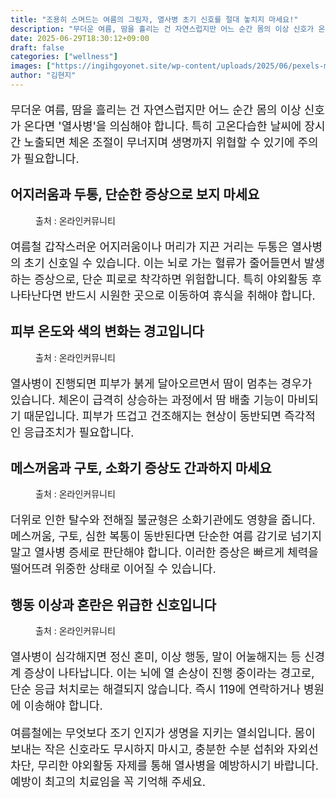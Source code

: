 ```yaml
---
title: "조용히 스며드는 여름의 그림자, 열사병 초기 신호를 절대 놓치지 마세요!"
description: "무더운 여름, 땀을 흘리는 건 자연스럽지만 어느 순간 몸의 이상 신호가 온다면 '열사병'을 의심해야 합니다. 특히 고온다습한 날씨에 장시간 노출되면 체온 조절이 무너지며 생명까지 위협할 수 있기에 주의가 필요합니다."
date: 2025-06-29T18:30:12+09:00
draft: false
categories: ["wellness"]
images: ["https://ingihgoyonet.site/wp-content/uploads/2025/06/pexels-mastercowley-897817-1024x683.jpg", "https://ingihgoyonet.site/wp-content/uploads/2025/06/pexels-jenna-hamra-248942-1138531-1024x640.jpg", "https://ingihgoyonet.site/wp-content/uploads/2025/06/pexels-cottonbro-5712686-1-1024x683.jpg", "https://ingihgoyonet.site/wp-content/uploads/2025/06/pexels-pixabay-301599-1024x576.jpg"]
author: "김현지"
---
```


<p style="font-size:18px">무더운 여름, 땀을 흘리는 건 자연스럽지만 어느 순간 몸의 이상 신호가 온다면 '열사병'을 의심해야 합니다. 특히 고온다습한 날씨에 장시간 노출되면 체온 조절이 무너지며 생명까지 위협할 수 있기에 주의가 필요합니다.</p> <h2 >어지러움과 두통, 단순한 증상으로 보지 마세요</h2> <figure ><img src="https://ingihgoyonet.site/wp-content/uploads/2025/06/pexels-mastercowley-897817-1024x683.jpg" alt="" style="aspect-ratio:16/9;object-fit:cover"/><figcaption >출처 : 온라인커뮤니티</figcaption></figure> <p style="font-size:18px">여름철 갑작스러운 어지러움이나 머리가 지끈 거리는 두통은 열사병의 초기 신호일 수 있습니다. 이는 뇌로 가는 혈류가 줄어들면서 발생하는 증상으로, 단순 피로로 착각하면 위험합니다. 특히 야외활동 후 나타난다면 반드시 시원한 곳으로 이동하여 휴식을 취해야 합니다.</p> <h2 >피부 온도와 색의 변화는 경고입니다</h2> <figure ><img src="https://ingihgoyonet.site/wp-content/uploads/2025/06/pexels-jenna-hamra-248942-1138531-1024x640.jpg" alt="" style="aspect-ratio:16/9;object-fit:cover"/><figcaption >출처 : 온라인커뮤니티</figcaption></figure> <p style="font-size:18px">열사병이 진행되면 피부가 붉게 달아오르면서 땀이 멈추는 경우가 있습니다. 체온이 급격히 상승하는 과정에서 땀 배출 기능이 마비되기 때문입니다. 피부가 뜨겁고 건조해지는 현상이 동반되면 즉각적인 응급조치가 필요합니다.</p> <h2 >메스꺼움과 구토, 소화기 증상도 간과하지 마세요</h2> <figure ><img src="https://ingihgoyonet.site/wp-content/uploads/2025/06/pexels-cottonbro-5712686-1-1024x683.jpg" alt="" style="aspect-ratio:16/9;object-fit:cover"/><figcaption >출처 : 온라인커뮤니티</figcaption></figure> <p style="font-size:18px">더위로 인한 탈수와 전해질 불균형은 소화기관에도 영향을 줍니다. 메스꺼움, 구토, 심한 복통이 동반된다면 단순한 여름 감기로 넘기지 말고 열사병 증세로 판단해야 합니다. 이러한 증상은 빠르게 체력을 떨어뜨려 위중한 상태로 이어질 수 있습니다.</p> <h2 >행동 이상과 혼란은 위급한 신호입니다</h2> <figure ><img src="https://ingihgoyonet.site/wp-content/uploads/2025/06/pexels-pixabay-301599-1024x576.jpg" alt="" style="aspect-ratio:16/9;object-fit:cover"/><figcaption >출처 : 온라인커뮤니티</figcaption></figure> <p style="font-size:18px">열사병이 심각해지면 정신 혼미, 이상 행동, 말이 어눌해지는 등 신경계 증상이 나타납니다. 이는 뇌에 열 손상이 진행 중이라는 경고로, 단순 응급 처치로는 해결되지 않습니다. 즉시 119에 연락하거나 병원에 이송해야 합니다.</p> <p style="font-size:18px">여름철에는 무엇보다 조기 인지가 생명을 지키는 열쇠입니다. 몸이 보내는 작은 신호라도 무시하지 마시고, 충분한 수분 섭취와 자외선 차단, 무리한 야외활동 자제를 통해 열사병을 예방하시기 바랍니다. 예방이 최고의 치료임을 꼭 기억해 주세요.</p>